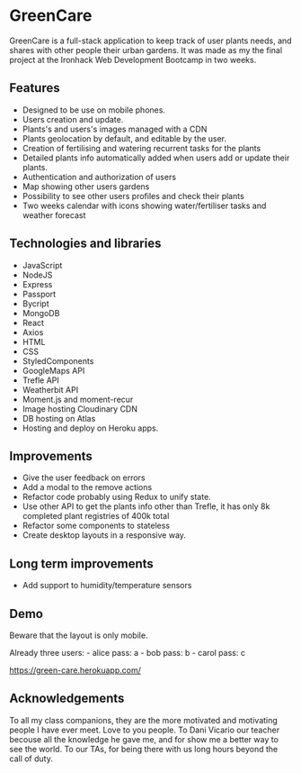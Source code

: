 # GreenCare

GreenCare is a full-stack application to keep track of user plants needs, and shares with other people their urban gardens.
It was made as my the final project at the Ironhack Web Development Bootcamp in two weeks.

## Features

  - Designed to be use on mobile phones.
  - Users creation and update.
  - Plants's and users's images managed with a CDN
  - Plants geolocation by default, and editable by the user.
  - Creation of fertilising and watering recurrent tasks for the plants
  - Detailed plants info automatically added when users add or update their plants.
  - Authentication and authorization of users
  - Map showing other users gardens
  - Possibility to see other users profiles and check their plants
  - Two weeks calendar with icons showing water/fertiliser tasks and weather forecast
  
  
## Technologies and libraries

  - JavaScript
  - NodeJS
  - Express
  - Passport
  - Bycript
  - MongoDB
  - React
  - Axios
  - HTML
  - CSS
  - StyledComponents
  - GoogleMaps API
  - Trefle API
  - Weatherbit API
  - Moment.js and moment-recur
  - Image hosting Cloudinary CDN
  - DB hosting on Atlas
  - Hosting and deploy on Heroku apps.


## Improvements

  - Give the user feedback on errors
  - Add a modal to the remove actions
  - Refactor code probably using Redux to unify state.
  - Use other API to get the plants info other than Trefle, it has only 8k completed plant registries of 400k total
  - Refactor some components to stateless
  - Create desktop layouts in a responsive way.
  
    
## Long term improvements

  - Add support to humidity/temperature sensors



## Demo
  Beware that the layout is only mobile.

  Already three users: 
    - alice pass: a
    - bob pass: b
    - carol pass: c

  https://green-care.herokuapp.com/
    
    
    
## Acknowledgements

To all my class companions, they are the more motivated and motivating people I have ever meet. Love to you people.
To Dani Vicario our teacher becouse all the knowledge he gave me, and for show me a better way to see the world.
To our TAs, for being there with us long hours beyond the call of duty.
